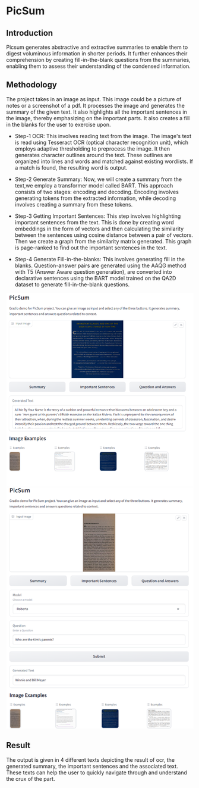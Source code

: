 # PicSum

## Introduction

Picsum generates abstractive and extractive summaries to enable them to digest voluminous information in shorter periods. It further enhances their comprehension 
by creating fill-in-the-blank questions from the summaries, enabling them to assess their understanding of the condensed information.

## Methodology

The project takes in an image as input. This image could be a picture of notes or a screenshot of a pdf. It processes the image and generates the summary of the given text. It also highlights all the important sentences in the image, thereby emphasizing on the important parts. It also creates a fill in the blanks for the user to exercise upon.

* Step-1 OCR: This involves reading text from the image. The image's text is read using Tesseract OCR (optical character recognition unit), which employs adaptive thresholding to preprocess the image. It then generates character outlines around the text. These outlines are organized into lines and words and matched against existing wordlists. If a match is found, the resulting word is output.

* Step-2 Generate Summary: Now, we will create a summary from the text,we employ a transformer model called BART. This approach consists of two stages: encoding and decoding. Encoding involves generating tokens from the extracted information, while decoding involves creating a summary from these tokens.

* Step-3 Getting Important Sentences: This step involves highlighting important sentences from the text. This is done by creating word embeddings in the form of vectors and then calculating the similarity between the sentences using cosine distance between a pair of vectors. Then we create a graph from the similarity matrix generated. This graph is page-ranked to find out the important sentences in the text.

* Step-4 Generate Fill-in-the-blanks: This involves generating fill in the blanks. Question-answer pairs are generated using the AAQG method with T5 (Answer Aware question generation), are converted into declarative sentences using the BART model trained on the QA2D dataset to generate fill-in-the-blank questions.

![Demo Picture 1](https://github.com/SahilDanayak/PicSum/blob/master/PicSum-Demo-Picture1.png?raw=true)
![Demo Picture 2](https://github.com/SahilDanayak/PicSum/blob/master/PicSum-Demo-Picture2.png?raw=true)

## Result

The output is given in 4 different texts depicting the result of ocr, the generated summary, the important sentences and the associated text. These texts can help the user to quickly navigate through and understand the crux of the part.
